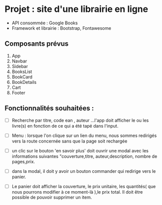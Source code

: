 # Projet : site d'une librairie en ligne

- API consommée : Google Books
- Framework et librairie : Bootstrap, Fontawesome


## Composants prévus

  1. App
  2. Navbar
  3. Sidebar
  4. BooksList
  5. BookCard
  6. BookDetails
  7. Cart
  8. Footer

## Fonctionnalités souhaitées : 

- [ ] Recherche par titre, code ean , auteur ...l'app doit afficher le ou les livre(s) en fonction de ce qui a été tapé dans l'input.
- [ ] Menu : lorsque l'on clique sur un lien du menu, nous sommes redirigés vers la route concernée sans que la page soit rechargée
- [ ] un clic sur le bouton 'en savoir plus' doit ouvrir une modal avec les informations suivantes "couverture,titre, auteur,description, nombre de pages,prix.
- [ ] dans la modal, il doit y avoir un bouton commander qui redirige vers le panier.
- [ ] Le panier doit afficher la couverture, le prix unitaire, les quantités( que nous pourrons modifier à ce moment-là ),le prix total. Il doit être possible de pouvoir supprimer un item.

